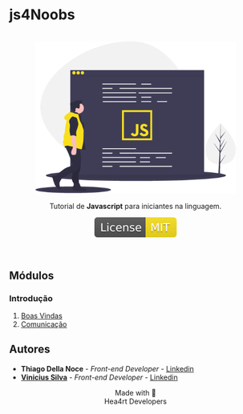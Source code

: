 # js4Noobs
<p align="center">
  <br>
  <img src="./images/javascript.png" alt="javascript" width="400">

  <p align="center">Tutorial de <strong>Javascript</strong> para iniciantes na linguagem.</p>
  <p align="center">
  <a href="https://opensource.org/licenses/MIT">
    <img src="./images/mit.svg" alt="License MIT">
  </a>
  </p>
  <br>
</p>

## Módulos

### Introdução

1. [Boas Vindas](/1_Introducao/1_Boas_vindas.md)
2. [Comunicação](1_Introducao/2_Comunicacao.md)

## Autores

- **Thiago Della Noce** - _Front-end Developer_ - [Linkedin](https://www.linkedin.com/in/thiagodellanoce/)
- [**Vinicius Silva**](https://github.com/silvdot/js4noobs) - _Front-end Developer_ - [Linkedin](https://www.linkedin.com/in/silv-vinicius/)

<p align="center">Made with 💜<br>Hea4rt Developers</p>
